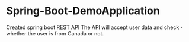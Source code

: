 # Spring-Boot-DemoApplication
Created spring boot REST API
The API will accept user data and check - whether the user is from Canada or not. 

